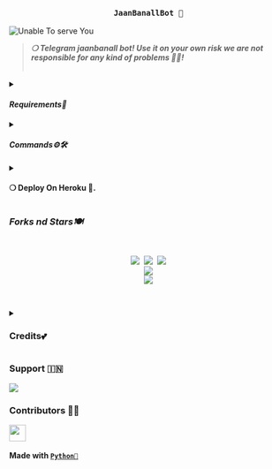 <h3 align="center"><strong><code>JaanBanallBot 🚀</code></strong></h3>

<img src="https://te.legra.ph/file/d2a61cac81ae70faa6664.jpg" alt="Unable To serve You">
<blockquote>
<strong><i>❍&nbsp;Telegram jaanbanall bot! Use it on your own risk we are not responsible for any kind of problems 💫💝!</i></strong><br><br>
</blockquote>
<p>
<details>
<summary><h4><strong><i>Requirements🎀</i></strong></h4></summary>
❍ <code>API_ID</code><br>
&nbsp;&nbsp;&nbsp;&nbsp;&nbsp;&nbsp;&nbsp;&nbsp;➥ <strong>Get it from</strong> <a href="https://my.telegram.org/auth"><code>HERE!</code></a><br>
❍ <code>API_HASH</code><br>
&nbsp;&nbsp;&nbsp;&nbsp;&nbsp;&nbsp;&nbsp;&nbsp;➥ <strong>Get it from</strong> <a href="https://my.telegram.org/auth"><code>HERE!</code></a><br>
❍ <code>BOT_TOKEN</code><br>
&nbsp;&nbsp;&nbsp;&nbsp;&nbsp;&nbsp;&nbsp;&nbsp;➥ <strong>Get it from</strong> <a href="https://t.me/Botfather"><code>@BOTFATHER</code></a><br>
❍ <code>OWNER_ID</code><br>
&nbsp;&nbsp;&nbsp;&nbsp;&nbsp;&nbsp;&nbsp;&nbsp;➥ <strong>Get it from</strong> <a href="https://t.me/DEVU_ROBOT"><code>@DEVU_ROBOT</code></a>
</details><details>
<summary><h4><strong><i>Commands⚙️🛠️</i></strong></h4></summary>
&nbsp;◍&nbsp;<code>/ping</code>&nbsp;:&nbsp;<strong>To Check Bot Ping Status.</strong><br>
&nbsp;◍&nbsp;<code>/banall</code>&nbsp;:&nbsp;<strong>Do Check yourself</strong><br>
&nbsp;◍&nbsp;<code>/leave</code>&nbsp;:&nbsp;<strong>Do Check yourself.</strong><br>
&nbsp;◍&nbsp;<code>/restart</code>&nbsp;:&nbsp;<strong>Do Check yourself.</strong>
</details><details>
<summary><h4><strong>❍&nbsp;Deploy On Heroku 🚀.</strong></h4></summary>
<blockquote><strong>Hey You can deploy this bot on <code>Heroku</code> very easly from here!!</strong><br><br>
<a href="https://heroku.com/deploy?template=https://github.com/Darkranger00/Banall/"><img src="https://img.shields.io/badge/Deploy%20To%20Heroku-black?style=for-the-badge&logo=heroku" width="200""/></a>
</blockquote> 
</details>
</p>
<p>
<h3><strong><i>Forks nd Stars🍽️</i></strong></h3>
<pre>
<p align="center">
<img src="https://img.shields.io/github/license/Darkranger00/Banall.svg"> <img src="https://img.shields.io/github/forks/CuteBaccha/JaanBanallBot.svg"> <img src="https://img.shields.io/github/CuteBaccha/JaanBanallBot/Banall.svg">
<a href="https://github.com/Darkranger00/Banall"><img src="https://github-readme-stats.vercel.app/api/pin/?username=ID_SELLER0000&repo=ISHQ00_I=blue-green"></a>
<a href="https://github.com/CuteBaccha/JaanBanallBot/fork"><img src="https://img.shields.io/badge/Fork%20Banall%20-black?style=for-the-badge&logo=github"></a>
</P>
</pre>
</p>
<p>
<details>
<summary><h3><strong>Credits💕</strong></h3></summary>
<strong>All credit Goes To</strong>&nbsp;<code>𝘼𝙉𝙎𝙃 𝘾𝙐𝙏𝙀𝙀𝙋𝙄𝙀𓆩💗𓆪</code><br>
<code>Telegram:- <a href="https://t.me/ISHQ00_I">ＹＯUＲ ＣＲUＳＨ،"(💛</a></code><br>
<code>Github:- <a href="https://github.com/CuteBaccha">Darkraner00</a></code><br>
</details>
</p>

<p><h3><strong>Support 🇮🇳</strong></h3>
<a href="https://t.me/ISHQ00_I"><img src="https://img.shields.io/badge/Support%20%20Group-black?style=for-the-badge&logo=telegram"></a>
</p>

<p><h3><strong>Contributors 👩‍💻</strong></h3>
<a href = "https://github.com/Darkraner00/JaanBanallBot/graphs/contributors">
<img src = "https://contrib.rocks/image?repo=@ID_SELLER00/JaanBanallBot" height="30px"/>
</a><br><br>
<strong>Made with <a href="https://python.org"><code>Python🐍</code></a></strong>
</p>

